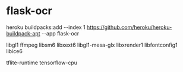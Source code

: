 # flask-ocr

heroku buildpacks:add --index 1 https://github.com/heroku/heroku-buildpack-apt --app flask-ocr

libgl1
ffmpeg
libsm6
libxext6
libgl1-mesa-glx
libxrender1
libfontconfig1
libice6

tflite-runtime
tensorflow-cpu
